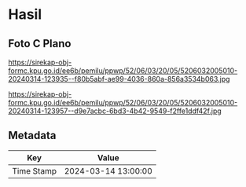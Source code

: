 # Hasil

## Foto C Plano

https://sirekap-obj-formc.kpu.go.id/ee6b/pemilu/ppwp/52/06/03/20/05/5206032005010-20240314-123935--f80b5abf-ae99-4036-860a-856a3534b063.jpg

https://sirekap-obj-formc.kpu.go.id/ee6b/pemilu/ppwp/52/06/03/20/05/5206032005010-20240314-123957--d9e7acbc-6bd3-4b42-9549-f2ffe1ddf42f.jpg


## Metadata

| Key        | Value               |
| ---------- | ------------------- |
| Time Stamp | 2024-03-14 13:00:00 |




